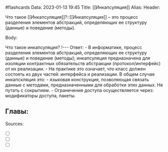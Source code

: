 #flashcards
Data: 2023-01-13 19:45
Title: [[Инкапсуляция]]
Alias:
Header:

Что такое [[Инкапсуляция]]?::[[Инкапсуляция]] – это процесс разделения элементов абстракций, определяющих ее структуру (данные) и поведение (методы).
<!--SR:!2023-02-04,1,130-->




Body:


Что такое инкапсуляция?
!---
Ответ:
	- В информатике, процесс разделения элементов абстракций, определяющих ее структуру (данные) и поведение (методы); инкапсуляция предназначена для изоляции контрактных обязательств абстракции (протокол/интерфейс) от их реализации.
	- На практике это означает, что класс должен состоять из двух частей: интерфейса и реализации. В общем случае инкапскляция это: 
	-  языковая конструкция, позволяющая связать данные с методами, предназначенными для обработки этих данных. Не путать с сокрытием.
	- Ограничение доступа осуществляется через: модификаторы доступа, пакеты. 
<!--SR:!2023-02-05,2,130-->





Главы:
-


Sources:
- [ ] []()
- [ ] []()
- [ ] []()
